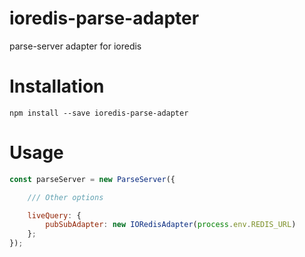 # ioredis-parse-adapter

parse-server adapter for ioredis

# Installation

`npm install --save ioredis-parse-adapter`

# Usage
```js
const parseServer = new ParseServer({

    /// Other options

    liveQuery: {
        pubSubAdapter: new IORedisAdapter(process.env.REDIS_URL)
    };
});
```
